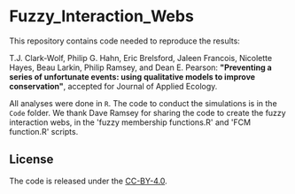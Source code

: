 # Fuzzy_Interaction_Webs

This repository contains code needed to reproduce the results:

T.J. Clark-Wolf, Philip G. Hahn, Eric Brelsford, Jaleen Francois, Nicolette Hayes, Beau Larkin, Philip Ramsey, and Dean E. Pearson:
**"Preventing a series of unfortunate events: using qualitative models to improve conservation"**,
accepted for Journal of Applied Ecology.

All analyses were done in `R`. The code to conduct the simulations is in the `Code` folder. We thank Dave Ramsey for sharing the code to create the fuzzy interaction webs, in the 'fuzzy membership functions.R' and 'FCM function.R' scripts.

## License

The code is released under the [CC-BY-4.0](https://opensource.org/licenses/mit-license.php).